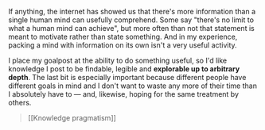 If anything, the internet has showed us that there's more information than a single human mind can usefully comprehend. Some say "there's no limit to what a human mind can achieve", but more often than not that statement is meant to motivate rather than state something. And in my experience, packing a mind with information on its own isn't a very useful activity.

I place my goalpost at the ability to do something useful, so I'd like knowledge I post to be findable, legible and **explorable up to arbitrary depth**. The last bit is especially important because different people have different goals in mind and I don't want to waste any more of their time than I absolutely have to — and, likewise, hoping for the same treatment by others.

> [[Knowledge pragmatism]]